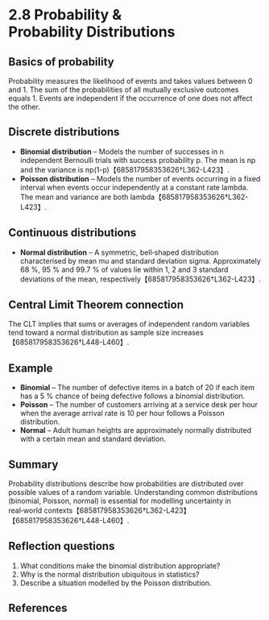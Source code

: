 # 2.8 Probability & Probability Distributions

## Basics of probability

Probability measures the likelihood of events and takes values between 0 and 1. The sum of the probabilities of all mutually exclusive outcomes equals 1. Events are independent if the occurrence of one does not affect the other.

## Discrete distributions

* **Binomial distribution** – Models the number of successes in n independent Bernoulli trials with success probability p. The mean is np and the variance is np(1-p)【685817958353626†L362-L423】.
* **Poisson distribution** – Models the number of events occurring in a fixed interval when events occur independently at a constant rate lambda. The mean and variance are both lambda【685817958353626†L362-L423】.

## Continuous distributions

* **Normal distribution** – A symmetric, bell‑shaped distribution characterised by mean mu and standard deviation sigma. Approximately 68 %, 95 % and 99.7 % of values lie within 1, 2 and 3 standard deviations of the mean, respectively【685817958353626†L362-L423】.

## Central Limit Theorem connection

The CLT implies that sums or averages of independent random variables tend toward a normal distribution as sample size increases【685817958353626†L448-L460】.

## Example

* **Binomial** – The number of defective items in a batch of 20 if each item has a 5 % chance of being defective follows a binomial distribution.
* **Poisson** – The number of customers arriving at a service desk per hour when the average arrival rate is 10 per hour follows a Poisson distribution.
* **Normal** – Adult human heights are approximately normally distributed with a certain mean and standard deviation.

## Summary

Probability distributions describe how probabilities are distributed over possible values of a random variable. Understanding common distributions (binomial, Poisson, normal) is essential for modelling uncertainty in real‑world contexts【685817958353626†L362-L423】【685817958353626†L448-L460】.

## Reflection questions

1. What conditions make the binomial distribution appropriate?
2. Why is the normal distribution ubiquitous in statistics?
3. Describe a situation modelled by the Poisson distribution.

## References

[^1]: Investopedia explanation of probability distributions and examples【685817958353626†L362-L423】【685817958353626†L448-L460】.
